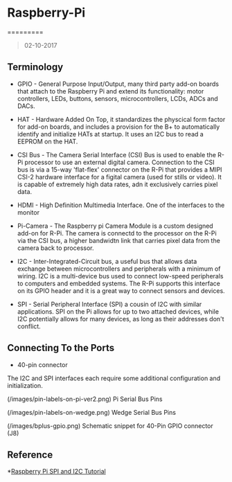 # Raspberry-Pi

=========
>02-10-2017

## Terminology

* GPIO - General Purpose Input/Output, many third party add-on boards that attach to the Raspberry Pi and extend its functionality: motor controllers, LEDs, buttons, sensors, microcontrollers, LCDs, ADCs and DACs.

* HAT - Hardware Added On Top, it standardizes the physcical form factor for add-on boards, and includes a provision for the B+ to automatically identify and initialize HATs at startup. It uses an I2C bus to read a EEPROM on the HAT.

* CSI Bus - The Camera Serial Interface (CSI) Bus is used to enable the R-Pi processor to use an external digital camera. Connection to the CSI bus is via a 15-way 'flat-flex' connector on the R-Pi that provides a MIPI CSI-2 hardware interface for a figital camera (used for stills or video). It is capable of extremely high data rates, adn it exclusively carries pixel data.

* HDMI - High Definition Multimedia Interface. One of the interfaces to the monitor

* Pi-Camera - The Raspberry pi Camera Module is a custom designed add-on for R-Pi. The camera is connectd to the processor on the R-Pi via the CSI bus, a higher bandwidtn link that carries pixel data from the camera back to processor. 

* I2C - Inter-Integrated-Circuit bus, a useful bus that allows data exchange between microcontrollers and peripherals with a minimum of wiring. I2C is a multi-device bus used to connect low-speed peripherals to computers and embedded systems. The R-Pi supports this interface on its GPIO header and it is a great way to connect sensors and devices.

* SPI - Serial Peripheral Interface (SPI) a cousin of I2C with similar applications. SPI on the Pi allows for up to two attached devices, while I2C potentially allows for many devices, as long as their addresses don't conflict.

## Connecting To the Ports

* 40-pin connector

The I2C and SPI interfaces each require some additional configuration and initialization.

(/images/pin-labels-on-pi-ver2.png)
Pi Serial Bus Pins

(/images/pin-labels-on-wedge.png)
Wedge Serial Bus Pins

(/images/bplus-gpio.png)
Schematic snippet for 40-Pin GPIO connector (J8)

## Reference

*[Raspberry Pi SPI and I2C Tutorial](https://learn.sparkfun.com/tutorials/raspberry-pi-spi-and-i2c-tutorial)
